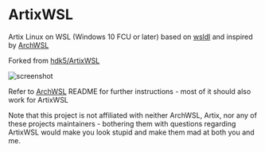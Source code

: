 # ArtixWSL
Artix Linux on WSL (Windows 10 FCU or later) based on [wsldl](https://github.com/yuk7/wsldl) and inspired by [ArchWSL](https://github.com/yuk7/ArchWSL)

Forked from [hdk5/ArtixWSL](https://github.com/hdk5/ArtixWSL)

![screenshot](https://raw.githubusercontent.com/wiki/yuk7/wsldl/img/Arch_Alpine_Ubuntu.png)

Refer to [ArchWSL](https://github.com/yuk7/ArchWSL) README for further instructions - most of it should also work for ArtixWSL

Note that this project is not affiliated with neither ArchWSL, Artix, nor any of these projects maintainers - bothering them with questions regarding ArtixWSL would make you look stupid and make them mad at both you and me.

